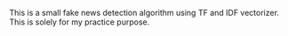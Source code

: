 This is a small fake news detection algorithm using TF and IDF vectorizer. This is solely for my practice purpose.

